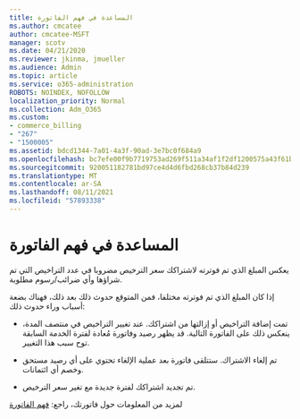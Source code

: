 ```yaml
---
title: المساعدة في فهم الفاتورة
ms.author: cmcatee
author: cmcatee-MSFT
manager: scotv
ms.date: 04/21/2020
ms.reviewer: jkinma, jmueller
ms.audience: Admin
ms.topic: article
ms.service: o365-administration
ROBOTS: NOINDEX, NOFOLLOW
localization_priority: Normal
ms.collection: Adm_O365
ms.custom:
- commerce_billing
- "267"
- "1500005"
ms.assetid: bdcd1344-7a01-4a3f-90ad-3e7bc0f684a9
ms.openlocfilehash: bc7efe00f9b7719753ad269f511a34af1f2df1200575a43f61b916a2a735ae12
ms.sourcegitcommit: 920051182781bd97ce4d4d6fbd268cb37b84d239
ms.translationtype: MT
ms.contentlocale: ar-SA
ms.lasthandoff: 08/11/2021
ms.locfileid: "57893338"
---
```

# <a name="help-understanding-your-bill"></a>المساعدة في فهم الفاتورة

يعكس المبلغ الذي تم فوترته لاشتراكك سعر الترخيص مضروبا في عدد التراخيص التي تم شراؤها وأي ضرائب/رسوم مطلوبة.
  
إذا كان المبلغ الذي تم فوترته مختلفا، فمن المتوقع حدوث ذلك بعد ذلك، فهناك بضعة أسباب وراء حدوث ذلك:
  
- تمت إضافة التراخيص أو إزالتها من اشتراكك. عند تغيير التراخيص في منتصف المدة، ينعكس ذلك على الفاتورة التالية. قد يظهر رصيد وفاتورة مُعادة لفترة الخدمة السابقة توح سبب هذا التغيير.

- تم إلغاء الاشتراك. ستتلقى فاتورة بعد عملية الإلغاء تحتوي على أي رصيد مستحق وخصم أي ائتمانات.

- تم تجديد اشتراكك لفترة جديدة مع تغير سعر الترخيص.

لمزيد من المعلومات حول فاتورتك، راجع: [فهم الفاتورة](https://docs.microsoft.com/microsoft-365/commerce/billing-and-payments/understand-your-invoice2)